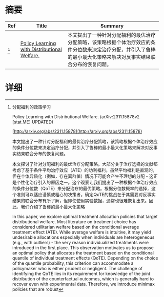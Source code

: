 # 摘要

| Ref | Title | Summary |
| --- | --- | --- |
| [^1] | [Policy Learning with Distributional Welfare.](http://arxiv.org/abs/2311.15878) | 本文提出了一种针对分配福利的最优治疗分配策略，该策略根据个体治疗效应的条件分位数来决定治疗分配，并引入了鲁棒的最小最大化策略来解决对反事实结果联合分布的恢复问题。 |

# 详细

[^1]: 分配福利的政策学习

    Policy Learning with Distributional Welfare. (arXiv:2311.15878v2 [stat.ME] UPDATED)

    [http://arxiv.org/abs/2311.15878](http://arxiv.org/abs/2311.15878)

    本文提出了一种针对分配福利的最优治疗分配策略，该策略根据个体治疗效应的条件分位数来决定治疗分配，并引入了鲁棒的最小最大化策略来解决对反事实结果联合分布的恢复问题。

    

    本文探讨了针对分配福利的最优治疗分配策略。大部分关于治疗选择的文献都考虑了基于条件平均治疗效应（ATE）的功利福利。虽然平均福利是直观的，但在个体异质化（例如，存在离群值）情况下可能会产生不理想的分配 - 这正是个性化治疗引入的原因之一。这个观察让我们提出了一种根据个体治疗效应的条件分位数（QoTE）来分配治疗的最优策略。根据分位数概率的选择，这个准则可以适应谨慎或粗心的决策者。确定QoTE的挑战在于其需要对反事实结果的联合分布有所了解，但即使使用实验数据，通常也很难恢复出来。因此，我们介绍了鲁棒的最小最大化策略

    In this paper, we explore optimal treatment allocation policies that target distributional welfare. Most literature on treatment choice has considered utilitarian welfare based on the conditional average treatment effect (ATE). While average welfare is intuitive, it may yield undesirable allocations especially when individuals are heterogeneous (e.g., with outliers) - the very reason individualized treatments were introduced in the first place. This observation motivates us to propose an optimal policy that allocates the treatment based on the conditional quantile of individual treatment effects (QoTE). Depending on the choice of the quantile probability, this criterion can accommodate a policymaker who is either prudent or negligent. The challenge of identifying the QoTE lies in its requirement for knowledge of the joint distribution of the counterfactual outcomes, which is generally hard to recover even with experimental data. Therefore, we introduce minimax policies that are robust 
    

